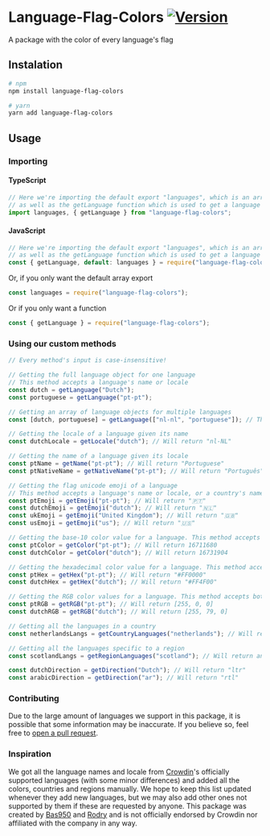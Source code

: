 # Language-Flag-Colors [![Version](https://img.shields.io/npm/v/language-flag-colors.svg)](https://www.npmjs.com/package/language-flag-colors)

A package with the color of every language's flag

## Instalation

```bash
# npm
npm install language-flag-colors

# yarn
yarn add language-flag-colors
```

## Usage

### Importing

#### TypeScript

```ts
// Here we're importing the default export "languages", which is an array with all the language objects
// as well as the getLanguage function which is used to get a language object or an array of language objects
import languages, { getLanguage } from "language-flag-colors";
```

#### JavaScript

```js
// Here we're importing the default export "languages", which is an array with all the language objects
// as well as the getLanguage function which is used to get a language object or an array of language objects
const { getLanguage, default: languages } = require("language-flag-colors");
```

Or, if you only want the default array export

```js
const languages = require("language-flag-colors");
```

Or if you only want a function

```js
const { getLanguage } = require("language-flag-colors");
```

### Using our custom methods

```js
// Every method's input is case-insensitive!

// Getting the full language object for one language
// This method accepts a language's name or locale
const dutch = getLanguage("Dutch");
const portuguese = getLanguage("pt-pt");

// Getting an array of language objects for multiple languages
const [dutch, portuguese] = getLanguage(["nl-nl", "portuguese"]); // This will return an array with the language objects corresponding to Dutch and Portuguese

// Getting the locale of a language given its name
const dutchLocale = getLocale("dutch"); // Will return "nl-NL"

// Getting the name of a language given its locale
const ptName = getName("pt-pt"); // Will return "Portuguese"
const ptNativeName = getNativeName("pt-pt"); // Will return "Português"

// Getting the flag unicode emoji of a language
// This method accepts a language's name or locale, or a country's name or code
const ptEmoji = getEmoji("pt-pt"); // Will return "🇵🇹"
const dutchEmoji = getEmoji("dutch"); // Will return "🇳🇱"
const ukEmoji = getEmoji("United Kingdom"); // Will return "🇬🇧"
const usEmoji = getEmoji("us"); // Will return "🇺🇸"

// Getting the base-10 color value for a language. This method accepts both locales and names
const ptColor = getColor("pt-pt"); // Will return 16711680
const dutchColor = getColor("dutch"); // Will return 16731904

// Getting the hexadecimal color value for a language. This method accepts both locales and names
const ptHex = getHex("pt-pt"); // Will return "#FF0000"
const dutchHex = getHex("dutch"); // Will return "#FF4F00"

// Getting the RGB color values for a language. This method accepts both locales and names
const ptRGB = getRGB("pt-pt"); // Will return [255, 0, 0]
const dutchRGB = getRGB("dutch"); // Will return [255, 79, 0]

// Getting all the languages in a country
const netherlandsLangs = getCountryLanguages("netherlands"); // Will return an array with the language objects for Dutch, Frisian, Limburgish and Zeelandic

// Getting all the languages specific to a region
const scotlandLangs = getRegionLanguages("scotland"); // Will return an array with the language objects for Scots and Scottish Gaelic

const dutchDirection = getDirection("Dutch"); // Will return "ltr"
const arabicDirection = getDirection("ar"); // Will return "rtl"
```

### Contributing

Due to the large amount of languages we support in this package, it is possible that some information may be inaccurate. If you believe so, feel free to [open a pull request](https://github.com/Bas950/Language-Flag-Colors/compare).

### Inspiration

We got all the language names and locale from [Crowdin](https://crowdin.com)'s officially supported languages (with some minor differences) and added all the colors, countries and regions manually. We hope to keep this list updated whenever they add new languages, but we may also add other ones not supported by them if these are requested by anyone. This package was created by [Bas950](https://github.com/Bas950) and [Rodry](https://github.com/ImRodry) and is not officially endorsed by Crowdin nor affiliated with the company in any way.

